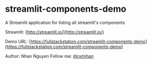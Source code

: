 # streamlit-components-demo
A Streamlit application for listing all streamlit's components

Streamlit: [http://streamlit.io/](http://streamlit.io/)

Demo URL: [https://fullstackstation.com/streamlit-components-demo](https://fullstackstation.com/streamlit-components-demo)

Author: Nhan Nguyen
Follow me: [@nxtnhan](https://twitter.com/nxtnhan)
